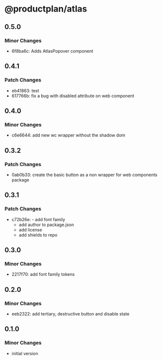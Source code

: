 # @productplan/atlas

## 0.5.0

### Minor Changes

- 6f8ba6c: Adds AtlasPopover component

## 0.4.1

### Patch Changes

- eb41863: test
- 617766b: fix a bug with disabled attribute on web component

## 0.4.0

### Minor Changes

- c6e6644: add new wc wrapper without the shadow dom

## 0.3.2

### Patch Changes

- 0ab0b33: create the basic button as a non wrapper for web components package

## 0.3.1

### Patch Changes

- c72b26e: - add font family
  - add author to package.json
  - add license
  - add shields to repo

## 0.3.0

### Minor Changes

- 2217f70: add font family tokens

## 0.2.0

### Minor Changes

- eeb2322: add tertiary, destructive button and disable state

## 0.1.0

### Minor Changes

- initial version
